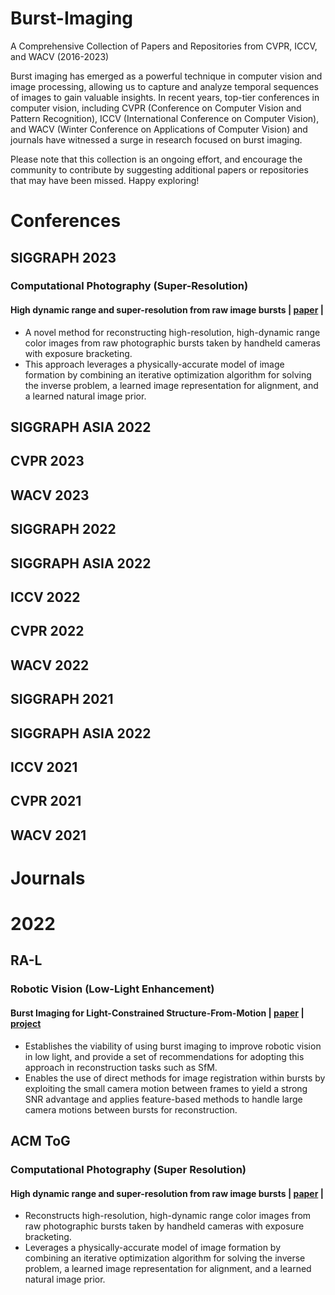 # Burst-Imaging
A Comprehensive Collection of Papers and Repositories from CVPR, ICCV, and WACV (2016-2023)

Burst imaging has emerged as a powerful technique in computer vision and image processing, allowing us to capture and analyze temporal sequences of images to gain valuable insights. In recent years, top-tier conferences in computer vision, including CVPR (Conference on Computer Vision and Pattern Recognition), ICCV (International Conference on Computer Vision), and WACV (Winter Conference on Applications of Computer Vision) and journals have witnessed a surge in research focused on burst imaging.

Please note that this collection is an ongoing effort, and encourage the community to contribute by suggesting additional papers or repositories that may have been missed. Happy exploring!

# Conferences
## SIGGRAPH 2023
### Computational Photography (Super-Resolution)
#### High dynamic range and super-resolution from raw image bursts | [paper](https://dl.acm.org/doi/pdf/10.1145/3528223.3530180/) |
- A novel method for reconstructing high-resolution, high-dynamic range color images from raw photographic bursts taken by handheld cameras with exposure bracketing.
- This approach leverages a physically-accurate model of image formation by combining an iterative optimization algorithm for solving the inverse problem, a learned image representation for alignment, and a learned natural image prior.

## SIGGRAPH ASIA 2022

## CVPR 2023

## WACV 2023

## SIGGRAPH 2022

## SIGGRAPH ASIA 2022

## ICCV 2022

## CVPR 2022

## WACV 2022

## SIGGRAPH 2021

## SIGGRAPH ASIA 2022

## ICCV 2021

## CVPR 2021

## WACV 2021

# Journals
# 2022
## RA-L
### Robotic Vision (Low-Light Enhancement)
#### Burst Imaging for Light-Constrained Structure-From-Motion | [paper](https://roboticimaging.org/Papers/ravendran2022burst.pdf/) | [project](https://roboticimaging.org/Projects/BurstSfM/)
- Establishes the viability of using burst imaging to improve robotic vision in low light, and provide a set of recommendations for adopting this approach in reconstruction tasks such as SfM.
- Enables the use of direct methods for image registration within bursts by exploiting the small camera motion between frames to yield a strong SNR advantage and applies feature-based methods to handle large camera motions between bursts for reconstruction.
  
## ACM ToG
### Computational Photography (Super Resolution)
#### High dynamic range and super-resolution from raw image bursts | [paper](https://dl.acm.org/doi/pdf/10.1145/3528223.3530180/) |
- Reconstructs high-resolution, high-dynamic range color images from raw photographic bursts taken by handheld cameras with exposure bracketing.
- Leverages a physically-accurate model of image formation by combining an iterative optimization algorithm for solving the inverse problem, a learned image representation for alignment, and a learned natural image prior.

